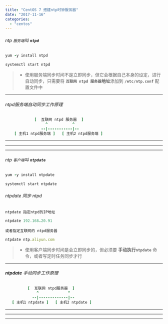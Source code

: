 ```yaml
---
title: "CentOS 7 搭建ntp时钟服务器"
date: "2017-11-16"
categories: 
  - "centos"
---
```


###### ntp `服务端`叫 **`ntpd`**

```ruby
yum -y install ntpd

systemctl start ntpd

```

> - 使用服务端同步时间不是立即同步，但它会根据自己本身的设定，进行自动同步，只需要将 **`互联网 ntpd 服务器`地址**添加到 **`/etc/ntp.conf`** 配置文件中

* * *

###### ntpd服务端自动同步工作原理

```ruby
             [  互联网 ntpd 服务器  ]
                  ^           ^
                --|-----------|--
    [ 主机1 ntpd服务端 ]   [ 主机2 ntpd服务端 ]

```

* * *

* * *

* * *

###### ntp `客户端`叫 **`ntpdate`**

```ruby
yum -y install ntpdate

systemctl start ntpdate

```

###### ntpdate 同步 ntpd

`ntpdate 指定ntpd的IP地址`

```ruby
ntpdate 192.168.20.91
```

`或者指定互联网的 ntpd服务器`

```ruby
ntpdate ntp.aliyun.com
```

> - 使用客户端同步时间是会立即同步的，但必须要 **手动执行`ntpdate`** 命令，或者写定时任务同步才行

* * *

###### **ntpdate** 手动同步工作原理

```ruby
          [  互联网 ntpd服务器  ]
              ^             ^
            --|-------------|--
   [ 主机1 ntpdate ]   [ 主机2 ntpdate ]

```

* * *

* * *

* * *
